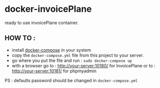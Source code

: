 # docker-invoicePlane
ready to use invoicePlane container.

## HOW TO :

- install [docker-compose](https://docs.docker.com/compose/install/) in your system
- copy the `docker-compose.yml` file from this project to your server.
- go where you put the file and run : `sudo docker-compose up`
- with a browser go to : [http://your-server:10180/](http://your-server:10180/) for InvoicePlane or to : [http://your-server:10181/](http://your-server:10181/) for phpmyadmin

PS : defaults password should be changed in `docker-compose.yml`
